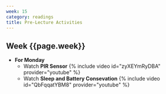 ```yaml
---
week: 15
category: readings
title: Pre-Lecture Activities
---
```


## Week {{page.week}}

* **For Monday**
  * Watch **PIR Sensor**
    {% include video id="zyXEYmRyDBA" provider="youtube" %}
  * Watch **Sleep and Battery Consevation**
    {% include video id="QbFqqatYBM8" provider="youtube" %}
